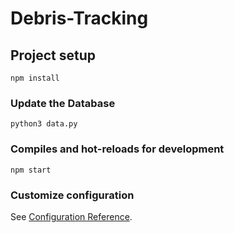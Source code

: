# Debris-Tracking

## Project setup
```
npm install
```

### Update the Database
```
python3 data.py
```

### Compiles and hot-reloads for development
```
npm start
```

### Customize configuration
See [Configuration Reference](https://cli.vuejs.org/config/).
